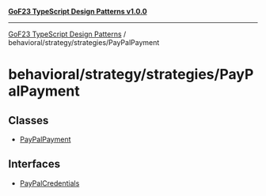 [**GoF23 TypeScript Design Patterns v1.0.0**](../../../../README.md)

***

[GoF23 TypeScript Design Patterns](../../../../README.md) / behavioral/strategy/strategies/PayPalPayment

# behavioral/strategy/strategies/PayPalPayment

## Classes

- [PayPalPayment](classes/PayPalPayment.md)

## Interfaces

- [PayPalCredentials](interfaces/PayPalCredentials.md)
